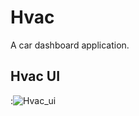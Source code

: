 # Hvac

A car dashboard application.

## Hvac UI



:![Hvac_ui](https://user-images.githubusercontent.com/76897843/177274160-42189106-730e-4aa0-8770-90f6403e3944.PNG)



